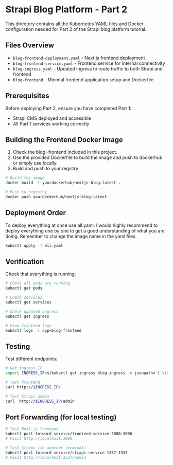 # Strapi Blog Platform - Part 2

This directory contains all the Kubernetes YAML files and Docker configuration needed for Part 2 of the Strapi blog platform tutorial.

## Files Overview

- `blog-frontend-deployment.yaml` - Next.js frontend deployment
- `blog-frontend-service.yaml` - Frontend service for internal connectivity
- `blog-ingress.yaml` - Updated ingress to route traffic to both Strapi and frontend
- `blog-frontend` - Minimal frontend application setup and Dockerfile.

## Prerequisites

Before deploying Part 2, ensure you have completed Part 1:
- Strapi CMS deployed and accessible
- All Part 1 services working correctly

## Building the Frontend Docker Image

1. Check the blog=frontend included in this project. 
2. Use the provided Dockerfile to build the image and push to dockerhub or simply use locally.
3. Build and push to your registry:

```bash
# Build the image
docker build -t yourdockerhub/nextjs-blog:latest .

# Push to registry
docker push yourdockerhub/nextjs-blog:latest
```


## Deployment Order

To deploy everything at once use all.yaml. I would highly recommend to deploy everything one by one to get a good understanding of what you are doing. Remember to change the image name in the yaml files.

```bash
kubectl apply -f all.yaml
```

## Verification

Check that everything is running:

```bash
# Check all pods are running
kubectl get pods

# Check services
kubectl get services

# Check updated ingress
kubectl get ingress

# View frontend logs
kubectl logs -l app=blog-frontend
```

## Testing

Test different endpoints:

```bash
# Get ingress IP
export INGRESS_IP=$(kubectl get ingress blog-ingress -o jsonpath='{.status.loadBalancer.ingress[0].ip}')

# Test frontend
curl http://$INGRESS_IP/

# Test Strapi admin
curl  http://$INGRESS_IP/admin

```

## Port Forwarding (for local testing)

```bash
# Test Next.js frontend
kubectl port-forward service/frontend-service 3000:3000
# Visit http://localhost:3000

# Test Strapi (in another terminal)
kubectl port-forward service/strapi-service 1337:1337
# Visit http://localhost:1337/admin
```
